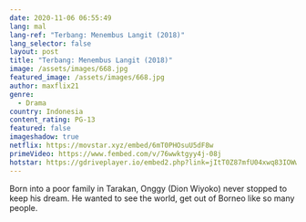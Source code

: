 ```yaml
---
date: 2020-11-06 06:55:49
lang: mal
lang-ref: "Terbang: Menembus Langit (2018)"
lang_selector: false
layout: post
title: "Terbang: Menembus Langit (2018)"
image: /assets/images/668.jpg
featured_image: /assets/images/668.jpg
author: maxflix21
genre:
  - Drama
country: Indonesia
content_rating: PG-13
featured: false
imageshadow: true
netflix: https://movstar.xyz/embed/6mT0PHOsuU5dF8w
primeVideo: https://www.fembed.com/v/76wwktgyy4j-08j
hotstar: https://gdriveplayer.io/embed2.php?link=jItT0Z87mfU04xwq83IOWwDsDTnl3Oq5GoFJoCU0eh4Tk0HXAOSw71%252BuDnIvXmHZCcqhv18r%252BDusBRu0Npf9xmLUny%252FQ4ulr2aGVIGrXhot2Uh29ghVUIhMC86BHpAwRFSZzhLW%252BkN1AzJZyNa53NeiC7V21PHvEz%252FzvHj%252FcCR32H0U6VcddpBjULBmrEOf%252B6XDKrlBtynFAX5Au59kcpweAJ6j9prkuF5Ja2z%252F9E015%252Fxiwib8pWo9i2iPKhAGJEQ1MnYMJZT9zNsqqpSeTZd4LYm6v71KIPTFaEn9v6JRw%253D%253D
---
```

Born into a poor family in Tarakan, Onggy (Dion Wiyoko) never stopped to keep his dream. He wanted to see the world, get out of Borneo like so many people.